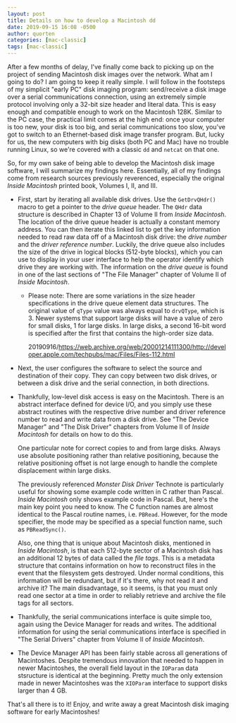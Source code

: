 ```yaml
---
layout: post
title: Details on how to develop a Macintosh dd
date: 2019-09-15 16:08 -0500
author: quorten
categories: [mac-classic]
tags: [mac-classic]
---
```


After a few months of delay, I've finally come back to picking up on
the project of sending Macintosh disk images over the network.  What
am I going to do?  I am going to keep it really simple.  I will follow
in the footsteps of my simplicit "early PC" disk imaging program:
send/receive a disk image over a serial communications connection,
using an extremely simple protocol involving only a 32-bit size header
and literal data.  This is easy enough and compatible enough to work
on the Macintosh 128K.  Similar to the PC case, the practical limit
comes at the high end: once your computer is too new, your disk is too
big, and serial communications too slow, you've got to switch to an
Ethernet-based disk image transfer program.  But, lucky for us, the
new computers with big disks (both PC and Mac) have no trouble running
Linux, so we're covered with a classic `dd` and `netcat` on that one.

So, for my own sake of being able to develop the Macintosh disk image
software, I will summarize my findings here.  Essentially, all of my
findings come from research sources previously reverenced, especially
the original _Inside Macintosh_ printed book, Volumes I, II, and III.

<!-- more -->

* First, start by iterating all available disk drives.  Use the
  `GetDrvQHdr()` macro to get a pointer to the _drive queue_ header.
  The `QHdr` data structure is described in Chapter 13 of Volume II
  from _Inside Macintosh_.  The location of the drive queue header is
  actually a constant memory address.  You can then iterate this
  linked list to get the key information needed to read raw data off
  of a Macintosh disk drive: the _drive number_ and the _driver
  reference number_.  Luckily, the drive queue also includes the size
  of the drive in logical blocks (512-byte blocks), which you can use
  to display in your user interface to help the operator identify
  which drive they are working with.  The information on the _drive
  queue_ is found in one of the last sections of "The File Manager"
  chapter of Volume II of _Inside Macintosh_.

    * Please note: There are some variations in the size header
      specifications in the drive queue element data structures.  The
      original value of `qType` value was always equal to `drvQType`,
      which is 3.  Newer systems that support large disks will have a
      value of zero for small disks, 1 for large disks.  In large
      disks, a second 16-bit word is specified after the first that
      contains the high-order size data.

      20190916/https://web.archive.org/web/20001214111300/http://developer.apple.com/techpubs/mac/Files/Files-112.html

* Next, the user configures the software to select the source and
  destination of their copy.  They can copy between two disk drives,
  or between a disk drive and the serial connection, in both
  directions.

* Thankfully, low-level disk access is easy on the Macintosh.  There
  is an abstract interface defined for device I/O, and you simply use
  these abstract routines with the respective drive number and driver
  reference number to read and write data from a disk drive.  See "The
  Device Manager" and "The Disk Driver" chapters from Volume II of
  _Inside Macintosh_ for details on how to do this.

  One particular note for correct copies to and from large disks.
  Always use absolute positioning rather than relative positioning,
  because the relative positioning offset is not large enough to
  handle the complete displacement within large disks.

  The previously referenced _Monster Disk Driver_ Technote is
  particularly useful for showing some example code written in C
  rather than Pascal.  _Inside Macintosh_ only shows example code in
  Pascal.  But, here's the main key point you need to know.  The C
  function names are almost identical to the Pascal routine names,
  i.e. `PBRead`.  However, for the mode specifier, the mode may be
  specified as a special function name, such as `PBReadSync()`.

  Also, one thing that is unique about Macintosh disks, mentioned in
  _Inside Macintosh_, is that each 512-byte sector of a Macintosh disk
  has an additional 12 bytes of data called the _file tags_.  This is
  a metadata structure that contains information on how to reconstruct
  files in the event that the filesystem gets destroyed.  Under normal
  conditions, this information will be redundant, but if it's there,
  why not read it and archive it?  The main disadvantage, so it seems,
  is that you must only read one sector at a time in order to reliably
  retrieve and archive the file tags for all sectors.

* Thankfully, the serial communications interface is quite simple too,
  again using the Device Manager for reads and writes.  The additional
  information for using the serial communications interface is
  specified in "The Serial Drivers" chapter from Volume II of _Inside
  Macintosh_.

* The Device Manager API has been fairly stable across all generations
  of Macintoshes.  Despite tremendous innovation that needed to happen
  in newer Macintoshes, the overall field layout in the `IOParam` data
  stsructure is identical at the beginning.  Pretty much the only
  extension made in newer Macintoshes was the `XIOParam` interface to
  support disks larger than 4 GB.

That's all there is to it!  Enjoy, and write away a great Macintosh
disk imaging software for early Macintoshes!
